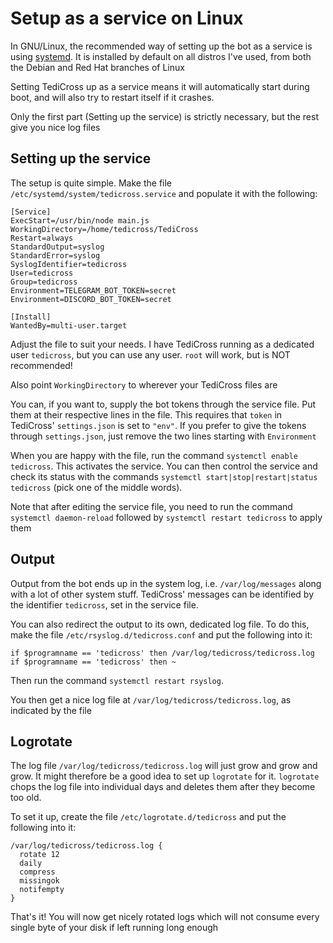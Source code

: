 Setup as a service on Linux
===========================

In GNU/Linux, the recommended way of setting up the bot as a service is using [systemd](https://en.wikipedia.org/wiki/Systemd). It is installed by default on all distros I've used, from both the Debian and Red Hat branches of Linux

Setting TediCross up as a service means it will automatically start during boot, and will also try to restart itself if it crashes.

Only the first part (Setting up the service) is strictly necessary, but the rest give you nice log files


Setting up the service
----------------------

The setup is quite simple. Make the file `/etc/systemd/system/tedicross.service` and populate it with the following:

```
[Service]
ExecStart=/usr/bin/node main.js
WorkingDirectory=/home/tedicross/TediCross
Restart=always
StandardOutput=syslog
StandardError=syslog
SyslogIdentifier=tedicross
User=tedicross
Group=tedicross
Environment=TELEGRAM_BOT_TOKEN=secret
Environment=DISCORD_BOT_TOKEN=secret

[Install]
WantedBy=multi-user.target
```

Adjust the file to suit your needs. I have TediCross running as a dedicated user `tedicross`, but you can use any user. `root` will work, but is NOT recommended!

Also point `WorkingDirectory` to wherever your TediCross files are

You can, if you want to, supply the bot tokens through the service file. Put them at their respective lines in the file. This requires that `token` in TediCross' `settings.json` is set to `"env"`. If you prefer to give the tokens through `settings.json`, just remove the two lines starting with `Environment`

When you are happy with the file, run the command `systemctl enable tedicross`. This activates the service. You can then control the service and check its status with the commands `systemctl start|stop|restart|status tedicross` (pick one of the middle words).

Note that after editing the service file, you need to run the command `systemctl daemon-reload` followed by `systemctl restart tedicross` to apply them


Output
------

Output from the bot ends up in the system log, i.e. `/var/log/messages` along with a lot of other system stuff. TediCross' messages can be identified by the identifier `tedicross`, set in the service file.

You can also redirect the output to its own, dedicated log file. To do this, make the file `/etc/rsyslog.d/tedicross.conf` and put the following into it:

```
if $programname == 'tedicross' then /var/log/tedicross/tedicross.log
if $programname == 'tedicross' then ~
```

Then run the command `systemctl restart rsyslog`.

You then get a nice log file at `/var/log/tedicross/tedicross.log`, as indicated by the file


Logrotate
---------

The log file `/var/log/tedicross/tedicross.log` will just grow and grow and grow. It might therefore be a good idea to set up `logrotate` for it. `logrotate` chops the log file into individual days and deletes them after they become too old.

To set it up, create the file `/etc/logrotate.d/tedicross` and put the following into it:

```
/var/log/tedicross/tedicross.log {
  rotate 12
  daily
  compress
  missingok
  notifempty
}
```

That's it! You will now get nicely rotated logs which will not consume every single byte of your disk if left running long enough
